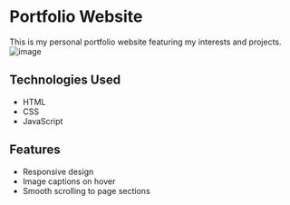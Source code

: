 # Portfolio Website

This is my personal portfolio website featuring my interests and projects.
![image](https://user-images.githubusercontent.com/58115228/235007155-ef56c679-6726-48de-8bab-df94ae6f8c64.png)



## Technologies Used

- HTML
- CSS
- JavaScript

## Features

- Responsive design
- Image captions on hover
- Smooth scrolling to page sections


